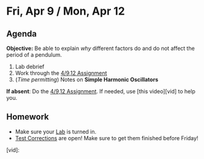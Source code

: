 Fri, Apr 9 / Mon, Apr 12
==================

Agenda
---------
**Objective:** Be able to explain *why* different factors do and do not affect the period of a pendulum.

1. Lab debrief
2. Work through the [4/9,12 Assignment][assmt]
3. (*Time permitting*) Notes on **Simple Harmonic Oscillators**

**If absent**: Do the [4/9,12 Assignment][assmt].  If needed, use [this video][vid] to help you.


Homework 
-------------
- Make sure your [Lab][lab] is turned in.
- [Test Corrections][correct] are open!  Make sure to get them finished before Friday!

[correct]: https://avon.schoology.com/assignment/4835420000/
[lab]: https://avon.schoology.com/assignment/4841068270/
[assmt]: https://avon.schoology.com/assignment/4844824672/
[vid]: 
<!--stackedit_data:
eyJoaXN0b3J5IjpbMTU4NjE2OTIwMCwtMTQ4NzEyNjIzOSwtMj
A2NDE0MDY2NiwxMjc0MTUyMTgzLC0yMDYzNDY2ODM0LC0xODg4
NDg2MzYsLTUxMjg1NDIwOCwtMTk2NTA0MDA1NSwtMzE4NjgwNz
I2LDE1OTg4MTUyMzgsMTE4NzkyNTkzNiw3MDIzOTQ5MjgsNjI5
MjM3NzYsMTc2ODIxNTc5LC0xOTAzMTY4ODUxLC00OTA4MzYyNC
wtMjEwMzk3MjU5MSwxMTQxNTQ1MDI3LDE4MDYwNzcxMTksMTg2
OTA3MzczMl19
-->